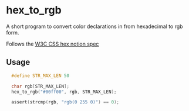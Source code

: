 # hex_to_rgb

A short program to convert color declarations in from hexadecimal to rgb form.

Follows the [W3C CSS hex notion spec](https://www.w3.org/TR/css-color-4/#hex-notation) 

## Usage

```c
  #define STR_MAX_LEN 50

  char rgb[STR_MAX_LEN];  
  hex_to_rgb("#00ff00", rgb, STR_MAX_LEN); 

  assert(strcmp(rgb, "rgb(0 255 0)") == 0);
```
